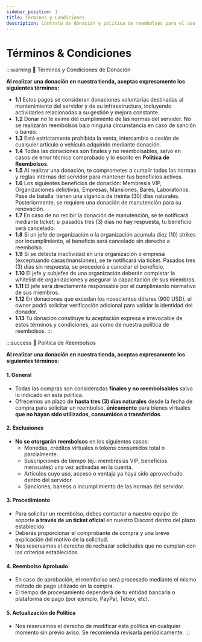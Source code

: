 ```yaml
---
sidebar_position: 1
title: Términos y Condiciones
description: Contrato de donación y política de reembolsos para el uso y mantenimiento de beneficios.
---
```


# Términos & Condiciones

:::warning 📜 Términos y Condiciones de Donación

**Al realizar una donación en nuestra tienda, aceptas expresamente los siguientes términos:**

* **1.1** Estos pagos se consideran donaciones voluntarias destinadas al mantenimiento del servidor y de su infraestructura, incluyendo actividades relacionadas a su gestión y mejora constante.
* **1.2** Donar no te exime del cumplimiento de las normas del servidor. No se realizarán reembolsos bajo ninguna circunstancia en caso de sanción o baneo.
* **1.3** Está estrictamente prohibida la venta, intercambio o cesión de cualquier artículo o vehículo adquirido mediante donación.
* **1.4** Todas las donaciones son finales y no reembolsables, salvo en casos de error técnico comprobado y lo escrito en **Política de Reembolsos**.
* **1.5** Al realizar una donación, te comprometes a cumplir todas las normas y reglas internas del servidor para mantener tus beneficios activos.
* **1.6** Los siguientes beneficios de donación: Membresía VIP, Organizaciones delictivas, Empresas, Mansiones, Bares, Laboratorios, Pase de batalla: tienen una vigencia de treinta (30) días naturales. Posteriormente, se requiere una donación de manutención para su renovación.
* **1.7** En caso de no recibir la donación de manutención, se te notificará mediante ticket; si pasados tres (3) días no hay respuesta, tu beneficio será cancelado.
* **1.8** Si un jefe de organización o la organización acumula diez (10) strikes por incumplimiento, el beneficio será cancelado sin derecho a reembolso.
* **1.9** Si se detecta inactividad en una organización o empresa (exceptuando casas/mansiones), se te notificará vía ticket. Pasados tres (3) días sin respuesta, se procederá a cancelar el beneficio.
* **1.10** El jefe y subjefes de una organización deberán completar la whitelist de organizaciones y asegurar la capacitación de sus miembros.
* **1.11** El jefe será directamente responsable por el cumplimiento normativo de sus miembros.
* **1.12** En donaciones que excedan los novecientos dólares (900 USD), el owner podrá solicitar verificación adicional para validar la identidad del donador.
* **1.13** Tu donación constituye tu aceptación expresa e irrevocable de estos términos y condiciones, así como de nuestra política de reembolsos.
:::

:::success 📜 Política de Reembolsos

**Al realizar una donación en nuestra tienda, aceptas expresamente los siguientes términos:**

#### 1. General

* Todas las compras son consideradas **finales y no reembolsables** salvo lo indicado en esta política.
* Ofrecemos un plazo de **hasta tres (3) días naturales** desde la fecha de compra para solicitar un reembolso, **únicamente** para bienes virtuales **que no hayan sido utilizados, consumidos o transferidos**.

#### 2. Exclusiones

* **No se otorgarán reembolsos** en los siguientes casos:
    * Monedas, créditos virtuales o tokens consumidos total o parcialmente.
    * Suscripciones de tiempo (ej.: membresías VIP, beneficios mensuales) una vez activadas en la cuenta.
    * Artículos cuyo uso, acceso o ventaja ya haya sido aprovechado dentro del servidor.
    * Sanciones, baneos o incumplimiento de las normas del servidor.

#### 3. Procedimiento

* Para solicitar un reembolso, debes contactar a nuestro equipo de soporte **a través de un ticket oficial** en nuestro Discord dentro del plazo establecido.
* Deberás proporcionar el comprobante de compra y una breve explicación del motivo de la solicitud.
* Nos reservamos el derecho de rechazar solicitudes que no cumplan con los criterios establecidos.

#### 4. Reembolso Aprobado

* En caso de aprobación, el reembolso será procesado mediante el mismo método de pago utilizado en la compra.
* El tiempo de procesamiento dependerá de tu entidad bancaria o plataforma de pago (por ejemplo, PayPal, Tebex, etc).

#### 5. Actualización de Política

* Nos reservamos el derecho de modificar esta política en cualquier momento sin previo aviso. Se recomienda revisarla periódicamente.
:::